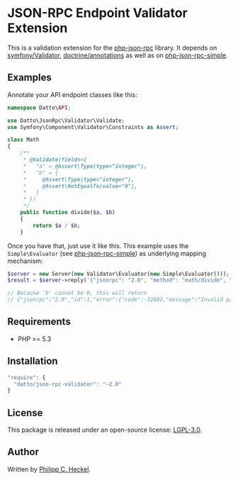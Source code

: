 # JSON-RPC Endpoint Validator Extension

This is a validation extension for the [php-json-rpc](https://github.com/datto/php-json-rpc) library. It depends on [symfony/Validator](https://github.com/symfony/Validator), [doctrine/annotations](https://github.com/doctrine/annotations) as well as on [php-json-rpc-simple](https://github.com/datto/php-json-rpc-simple). 

Examples
--------
Annotate your API endpoint classes like this:

```php
namespace Datto\API;

use Datto\JsonRpc\Validator\Validate;
use Symfony\Component\Validator\Constraints as Assert;

class Math
{
    /**
     * @Validate(fields={
     *   "a" = @Assert\Type(type="integer"),
     *   "b" = {
     *     @Assert\Type(type="integer"),
     *     @Assert\NotEqualTo(value="0"),
     *   }
     * })
     */
    public function divide($a, $b)
    {
        return $a / $b;
    }
```

Once you have that, just use it like this. This example uses the `Simple\Evaluator` (see [php-json-rpc-simple](https://github.com/datto/php-json-rpc-simple)) as underlying mapping mechanism:

```php
$server = new Server(new Validator\Evaluator(new Simple\Evaluator()));
$result = $server->reply('{"jsonrpc": "2.0", "method": "math/divide", "params": { "a": 1, "b": 0 }, "id": 1}');

// Because 'b' cannot be 0, this will return
// {"jsonrpc":"2.0","id":1,"error":{"code":-32602,"message":"Invalid params"}}
```

Requirements
------------
* PHP >= 5.3

Installation
------------
```javascript
"require": {
  "datto/json-rpc-validator": "~2.0"
}
```   

License
-------
This package is released under an open-source license: [LGPL-3.0](https://www.gnu.org/licenses/lgpl-3.0.html).

Author
------
Written by [Philipp C. Heckel](https://github.com/binwiederhier).
